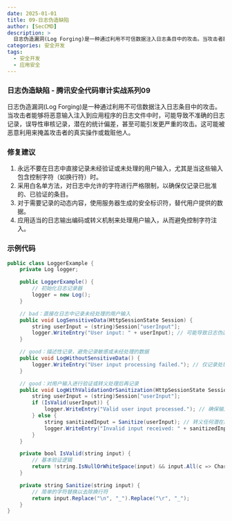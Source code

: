 ```yaml
---
date: 2025-01-01
title: 09-日志伪造缺陷
author: [SecCMD]
description: >
  日志伪造漏洞(Log Forging)是一种通过利用不可信数据注入日志条目中的攻击。当攻击者能够将恶意输入注入到应用程序的日志文件中时，可能导致不准确的日志记录，误导性审核记录，潜在的统计偏差，甚至可能引发更严重的攻击。这可能被恶意利用来掩盖攻击者的真实操作或栽赃他人。
categories: 安全开发
tags:
  - 安全开发
  - 应用安全
---
```


### 日志伪造缺陷 - 腾讯安全代码审计实战系列09

日志伪造漏洞(Log Forging)是一种通过利用不可信数据注入日志条目中的攻击。当攻击者能够将恶意输入注入到应用程序的日志文件中时，可能导致不准确的日志记录，误导性审核记录，潜在的统计偏差，甚至可能引发更严重的攻击。这可能被恶意利用来掩盖攻击者的真实操作或栽赃他人。

### 修复建议

1. 永远不要在日志中直接记录未经验证或未处理的用户输入，尤其是当这些输入包含控制字符（如换行符）时。 
2. 采用白名单方法，对日志中允许的字符进行严格限制，以确保仅记录已批准的、已验证的条目。 
3. 对于需要记录的动态内容，使用服务器生成的安全标识符，替代用户提供的数据。 
4. 应用适当的日志输出编码或转义机制来处理用户输入，从而避免控制字符注入。

### 示例代码

```java
public class LoggerExample {
    private Log logger;

    public LoggerExample() {
        // 初始化日志记录器
        logger = new Log();
    }

    // bad：直接在日志中记录未经处理的用户输入
    public void LogSensitiveData(HttpSessionState Session) {
        string userInput = (string)Session["userInput"];
        logger.WriteEntry("User input: " + userInput); // 可能导致日志伪造
    }

    // good：描述性记录，避免记录敏感或未经处理的数据
    public void LogWithoutSensitiveData() {
        logger.WriteEntry("User input processing failed."); // 仅记录处理状态
    }

    // good：对用户输入进行验证或转义处理后再记录
    public void LogWithValidationOrSanitization(HttpSessionState Session) {
        string userInput = (string)Session["userInput"];
        if (IsValid(userInput)) {
            logger.WriteEntry("Valid user input processed."); // 确保输入已经通过验证
        } else {
            string sanitizedInput = Sanitize(userInput); // 转义任何潜在危险的字符
            logger.WriteEntry("Invalid input received: " + sanitizedInput); // 记录脱敏后的输入
        }
    }

    private bool IsValid(string input) {
        // 基本验证逻辑
        return !string.IsNullOrWhiteSpace(input) && input.All(c => Char.IsLetterOrDigit(c));
    }

    private string Sanitize(string input) {
        // 简单的字符替换以去除换行符
        return input.Replace("\n", "_").Replace("\r", "_");
    }
}
```